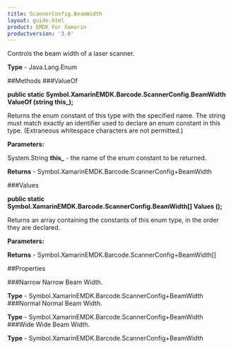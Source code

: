 ```yaml
---
title: ScannerConfig.BeamWidth
layout: guide.html
product: EMDK For Xamarin 
productversion: '3.0' 
---
```

Controls the beam width of a laser scanner.

**Type** - Java.Lang.Enum

##Methods
###ValueOf

**public static Symbol.XamarinEMDK.Barcode.ScannerConfig.BeamWidth ValueOf (string this_);**

Returns the enum constant of this type with the specified name. The string must match exactly an identifier used to declare an enum constant in this type. (Extraneous whitespace characters are not permitted.)

**Parameters:**

System.String **this_**  - the name of the enum constant to be returned.

**Returns** - Symbol.XamarinEMDK.Barcode.ScannerConfig+BeamWidth

###Values

**public static Symbol.XamarinEMDK.Barcode.ScannerConfig.BeamWidth[] Values ();**

Returns an array containing the constants of this enum type, in the order they are declared.

**Parameters:**

**Returns** - Symbol.XamarinEMDK.Barcode.ScannerConfig+BeamWidth[]

##Properties

###Narrow
Narrow Beam Width.

**Type** - Symbol.XamarinEMDK.Barcode.ScannerConfig+BeamWidth
###Normal
Normal Beam Width.

**Type** - Symbol.XamarinEMDK.Barcode.ScannerConfig+BeamWidth
###Wide
Wide Beam Width.

**Type** - Symbol.XamarinEMDK.Barcode.ScannerConfig+BeamWidth
